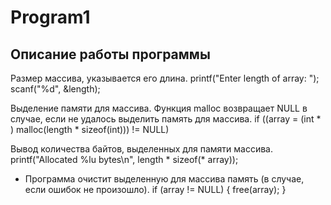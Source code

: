 # Program1
## Описание работы программы

Размер массива, указывается его длина.
printf("Enter length of array: ");
scanf("%d", &length);

Выделение памяти для массива.
Функция malloc возвращает NULL в случае, если не удалось выделить память для массива.
if ((array = (int * ) malloc(length * sizeof(int))) != NULL)

Вывод количества байтов, выделенных для памяти массива.
printf("Allocated %lu bytes\n", length * sizeof(* array));

* Программа очистит выделенную для массива память (в случае, если ошибок не произошло).
if (array != NULL)
{
free(array);
}
